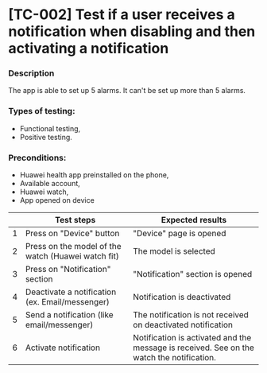 # **[TC-002] Test if a user receives a notification when disabling and then activating a notification**

### **Description**

The app is able to set up 5 alarms. It can't be set up more than 5 alarms.

### **Types of testing:**

- Functional testing,
- Positive testing.

### **Preconditions:**

- Huawei health app preinstalled on the phone,
- Available account,
- Huawei watch,
- App opened on device

|     | **Test steps**                                     | **Expected results**                                                                      |
| --: | -------------------------------------------------- | ----------------------------------------------------------------------------------------- |
|   1 | Press on "Device" button                           | "Device" page is opened                                                                   |
|   2 | Press on the model of the watch (Huawei watch fit) | The model is selected                                                                     |
|   3 | Press on "Notification" section                    | "Notification" section is opened                                                          |
|   4 | Deactivate a notification (ex. Email/messenger)    | Notification is deactivated                                                               |
|   5 | Send a notification (like email/messenger)         | The notification is not received on deactivated notification                              |
|   6 | Activate notification                              | Notification is activated and the message is received. See on the watch the notification. |
